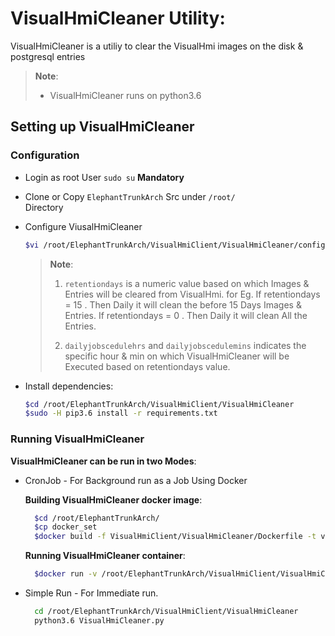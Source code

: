 # VisualHmiCleaner Utility:

VisualHmiCleaner is a utiliy to clear the VisualHmi images on the disk & postgresql entries

> **Note**:
> * VisualHmiCleaner runs on python3.6

## Setting up VisualHmiCleaner

### Configuration

  * Login as root User `sudo su`  **Mandatory**

  * Clone or Copy `ElephantTrunkArch` Src under `/root/`    
    Directory

  * Configure ViusalHmiCleaner
    ```sh
    $vi /root/ElephantTrunkArch/VisualHmiClient/VisualHmiCleaner/config.json
    ```

    >**Note**:
    >1. `retentiondays` is a numeric value based on which Images & Entries will be cleared from 
    >    VisualHmi.
    >    for Eg.
    >    If retentiondays = 15 . Then Daily it will clean the before 15 Days Images & Entries.
    >    If retentiondays = 0 . Then Daily it will clean All the Entries.
    >
    >2. `dailyjobscedulehrs` and `dailyjobscedulemins` indicates the specific hour & min on which 
    >    VisualHmiCleaner will be Executed based on retentiondays value.

  * Install dependencies:
    ```sh
    $cd /root/ElephantTrunkArch/VisualHmiClient/VisualHmiCleaner
    $sudo -H pip3.6 install -r requirements.txt
    ```

### Running VisualHmiCleaner 

**VisualHmiCleaner can be run in two Modes**:
  * CronJob - For Background run as a Job Using Docker

    **Building VisualHmiCleaner docker image**:
    ```sh
      $cd /root/ElephantTrunkArch/
      $cp docker_set
      $docker build -f VisualHmiClient/VisualHmiCleaner/Dockerfile -t visualhmicleaner .
    ```

    **Running VisualHmiCleaner container**:
    ```sh
      $docker run -v /root/ElephantTrunkArch/VisualHmiClient/VisualHmiCleaner/config.json:/eta/VisualHmiClient/VisualHmiCleaner/config.json -v /root/saved_images:/root/saved_images -v /root/ElephantTrunkArch/VisualHmiClient/VisualHmiCleaner/logs:/eta/VisualHmiClient/VisualHmiCleaner/logs --privileged=true --network host --name visualhmicleanernew -itd visualhmicleanernew -m docker -cron
    ```
  * Simple Run - For Immediate run.
    ```sh
      cd /root/ElephantTrunkArch/VisualHmiClient/VisualHmiCleaner
      python3.6 VisualHmiCleaner.py
    ```
